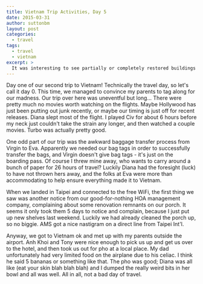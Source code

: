 ```yaml
---
title: Vietnam Trip Activities, Day 5
date: 2015-03-31
author: suttonbm
layout: post
categories:
  - travel
tags:
  - travel
  - vietnam
excerpt: >
  It was interesting to see partially or completely restored buildings juxtaposed next to crumbling walls or even piles of rubble...
---
```


Day one of our second trip to Vietnam!  Technically the travel day, so let's call it day 0.  This time, we managed to convince my parents to tag along for our madness.  Our trip over here was uneventful but long...  There were pretty much no movies worth watching on the flights.  Maybe Hollywood has just been putting out junk recently, or maybe our timing is just off for recent releases.  Diana slept most of the flight.  I played Civ for about 6 hours before my neck just couldn't take the strain any longer, and then watched a couple movies.  Turbo was actually pretty good.

One odd part of our trip was the awkward baggage transfer process from Virgin to Eva.  Apparently we needed our bag tags in order to successfully transfer the bags, and Virgin doesn't give bag tags - it's just on the boarding pass.  Of course I threw mine away, who wants to carry around a bunch of paper for 26 hours of travel?  Luckily Diana had the foresight (luck) to have not thrown hers away, and the folks at Eva were more than accommodating to help ensure everything made it to Vietnam.

When we landed in Taipei and connected to the free WiFi, the first thing we saw was another notice from our good-for-nothing HOA management company, complaining about some renovation remnants on our porch.  It seems it only took them 5 days to notice and complain, because I just put up new shelves last weekend.  Luckily we had already cleaned the porch up, so no biggie.  AMS got a nice nastigram on a direct line from Taipei Int'l.

Anyway, we got to Vietnam ok and met up with my parents outside the airport.  Anh Khoi and Tony were nice enough to pick us up and get us over to the hotel, and then took us out for pho at a local place.  My dad unfortunately had very limited food on the airplane due to his celiac.  I think he said 5 bananas or something like that.  The pho was good; Diana was all like (eat your skin blah blah blah) and I dumped the really weird bits in her bowl and all was well.  All in all, not a bad day of travel.